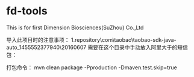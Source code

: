 # fd-tools
This is for first Dimension Biosciences(SuZhou) Co.,Ltd

导入此项目时的注意事项：
	1.repository\com\taobao\taobao-sdk-java-auto_1455552377940\20160607
	需要在这个目录中手动放入阿里大于的短信包：

打包命令：
mvn clean package -Pproduction -Dmaven.test.skip=true



